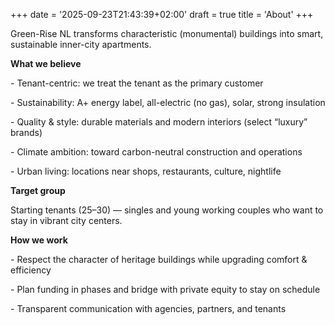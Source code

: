 +++
date = '2025-09-23T21:43:39+02:00'
draft = true
title = 'About'
+++



Green-Rise NL transforms characteristic (monumental) buildings into smart, sustainable inner-city apartments.



**What we believe**

\- Tenant-centric: we treat the tenant as the primary customer

\- Sustainability: A+ energy label, all-electric (no gas), solar, strong insulation

\- Quality \& style: durable materials and modern interiors (select “luxury” brands)

\- Climate ambition: toward carbon-neutral construction and operations

\- Urban living: locations near shops, restaurants, culture, nightlife



**Target group**

Starting tenants (25–30) — singles and young working couples who want to stay in vibrant city centers.



**How we work**

\- Respect the character of heritage buildings while upgrading comfort \& efficiency

\- Plan funding in phases and bridge with private equity to stay on schedule

\- Transparent communication with agencies, partners, and tenants

